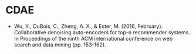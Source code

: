 # CDAE

- Wu, Y., DuBois, C., Zheng, A. X., & Ester, M. (2016, February). Collaborative denoising auto-encoders for top-n recommender systems. In Proceedings of the ninth ACM international conference on web search and data mining (pp. 153-162).